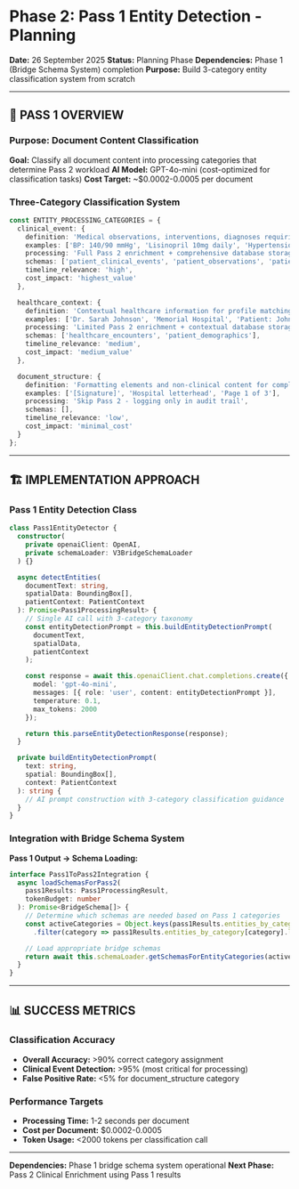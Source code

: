 # Phase 2: Pass 1 Entity Detection - Planning

**Date:** 26 September 2025
**Status:** Planning Phase
**Dependencies:** Phase 1 (Bridge Schema System) completion
**Purpose:** Build 3-category entity classification system from scratch

---

## 🎯 **PASS 1 OVERVIEW**

### **Purpose: Document Content Classification**
**Goal:** Classify all document content into processing categories that determine Pass 2 workload
**AI Model:** GPT-4o-mini (cost-optimized for classification tasks)
**Cost Target:** ~$0.0002-0.0005 per document

### **Three-Category Classification System**
```typescript
const ENTITY_PROCESSING_CATEGORIES = {
  clinical_event: {
    definition: 'Medical observations, interventions, diagnoses requiring full analysis',
    examples: ['BP: 140/90 mmHg', 'Lisinopril 10mg daily', 'Hypertension'],
    processing: 'Full Pass 2 enrichment + comprehensive database storage',
    schemas: ['patient_clinical_events', 'patient_observations', 'patient_interventions'],
    timeline_relevance: 'high',
    cost_impact: 'highest_value'
  },

  healthcare_context: {
    definition: 'Contextual healthcare information for profile matching and care coordination',
    examples: ['Dr. Sarah Johnson', 'Memorial Hospital', 'Patient: John Smith'],
    processing: 'Limited Pass 2 enrichment + contextual database storage',
    schemas: ['healthcare_encounters', 'patient_demographics'],
    timeline_relevance: 'medium',
    cost_impact: 'medium_value'
  },

  document_structure: {
    definition: 'Formatting elements and non-clinical content for completeness',
    examples: ['[Signature]', 'Hospital letterhead', 'Page 1 of 3'],
    processing: 'Skip Pass 2 - logging only in audit trail',
    schemas: [],
    timeline_relevance: 'low',
    cost_impact: 'minimal_cost'
  }
};
```

---

## 🏗️ **IMPLEMENTATION APPROACH**

### **Pass 1 Entity Detection Class**
```typescript
class Pass1EntityDetector {
  constructor(
    private openaiClient: OpenAI,
    private schemaLoader: V3BridgeSchemaLoader
  ) {}

  async detectEntities(
    documentText: string,
    spatialData: BoundingBox[],
    patientContext: PatientContext
  ): Promise<Pass1ProcessingResult> {
    // Single AI call with 3-category taxonomy
    const entityDetectionPrompt = this.buildEntityDetectionPrompt(
      documentText,
      spatialData,
      patientContext
    );

    const response = await this.openaiClient.chat.completions.create({
      model: 'gpt-4o-mini',
      messages: [{ role: 'user', content: entityDetectionPrompt }],
      temperature: 0.1,
      max_tokens: 2000
    });

    return this.parseEntityDetectionResponse(response);
  }

  private buildEntityDetectionPrompt(
    text: string,
    spatial: BoundingBox[],
    context: PatientContext
  ): string {
    // AI prompt construction with 3-category classification guidance
  }
}
```

### **Integration with Bridge Schema System**
**Pass 1 Output → Schema Loading:**
```typescript
interface Pass1ToPass2Integration {
  async loadSchemasForPass2(
    pass1Results: Pass1ProcessingResult,
    tokenBudget: number
  ): Promise<BridgeSchema[]> {
    // Determine which schemas are needed based on Pass 1 categories
    const activeCategories = Object.keys(pass1Results.entities_by_category)
      .filter(category => pass1Results.entities_by_category[category].length > 0);

    // Load appropriate bridge schemas
    return await this.schemaLoader.getSchemasForEntityCategories(activeCategories);
  }
}
```

---

## 📊 **SUCCESS METRICS**

### **Classification Accuracy**
- **Overall Accuracy:** >90% correct category assignment
- **Clinical Event Detection:** >95% (most critical for processing)
- **False Positive Rate:** <5% for document_structure category

### **Performance Targets**
- **Processing Time:** 1-2 seconds per document
- **Cost per Document:** $0.0002-0.0005
- **Token Usage:** <2000 tokens per classification call

---

**Dependencies:** Phase 1 bridge schema system operational
**Next Phase:** Pass 2 Clinical Enrichment using Pass 1 results